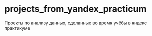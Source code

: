 # projects_from_yandex_practicum
Проекты по анализу данных, сделанные во время учёбы в яндекс практикуме
